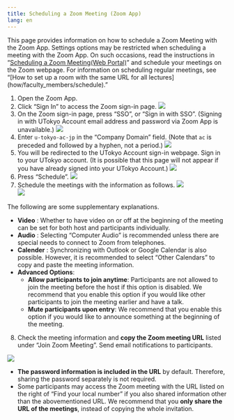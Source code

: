 ```yaml
---
title: Scheduling a Zoom Meeting (Zoom App)
lang: en
---
```

This page provides information on how to schedule a Zoom Meeting with the Zoom App. Settings options may be restricted when scheduling a meeting with the Zoom App. On such occasions, read the instructions in “[Scheduling a Zoom Meeting(Web Portal)](create_room)” and schedule your meetings on the Zoom webpage. For information on scheduling regular meetings, see “[How to set up a room with the same URL for all lectures] (how/faculty_members/schedule).”


1. Open the Zoom App.
2. Click “Sign In” to access the Zoom sign-in page.
  ![](img/en_zoom_signin_4.png)
3. On the Zoom sign-in page, press “SSO”, or “Sign in with SSO”. (Signing in with UTokyo Account email address and password via Zoom App is unavailable.)
  ![](img/en_zoom_signin_5.png)
4. Enter `u-tokyo-ac-jp` in the “Company Domain” field. (Note that `ac` is preceded and followed by a hyphen, not a period.)
  ![](img/en_zoom_signin_6.png)
5. You will be redirected to the UTokyo Account sign-in webpage. Sign in to your UTokyo account. (It is possible that this page will not appear if you have already signed into your UTokyo Account.)
  ![](img/en_zoom_signin_2.png)
6. Press “Schedule”.
  ![](img/en_zoom_top2.png)
7. Schedule the meetings with the information as follows.
  ![](img/en_zoom_schedule.png)  
  ![](img/en_zoom_schedule_detail.png) 

  The following are some supplementary explanations.  
  - **Video** : Whether to have video on or off at the beginning of the meeting can be set for both host and participants individually.  
  - **Audio** : Selecting “Computer Audio” is recommended unless there are special needs to connect to Zoom from telephones.  
  - **Calender** : Synchronizing with Outlook or Google Calendar is also possible. However, it is recommended to select “Other Calendars” to copy and paste the meeting information.   
  - **Advanced Options**:   
    -  **Allow participants to join anytime**: Participants are not allowed to join the meeting before the host if this option is disabled. We recommend that you enable this option if you would like other participants to join the meeting earlier and have a talk.   
    -  **Mute participants upon entry**: We recommend that you enable this option if you would like to announce something at the beginning of the meeting.

8. Check the meeting information and **copy the Zoom meeting URL** listed under “Join Zoom Meeting”. Send email notifications to participants.

  ![](/zoom/img/zoom_schedule_info.png)

* **The password information is included in the URL** by default. Therefore, sharing the password separately is not required. 
* Some participants may access the Zoom meeting with the URL listed on the right of “Find your local number” if you also shared information other than the abovementioned URL. We recommend that you **only share the URL of the meetings**, instead of copying the whole invitation.
